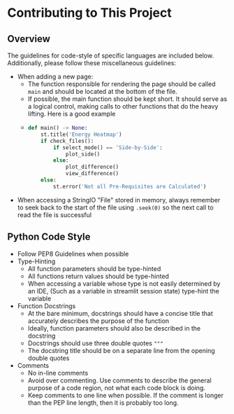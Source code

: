 # Contributing to This Project

## Overview
The guidelines for code-style of specific languages are included below.
Additionally, please follow these miscellaneous guidelines:
* When adding a new page:
  * The function responsible for rendering the page should be called ```main```
  and should be located at the bottom of the file.
  * If possible, the main function should be kept short. It should serve as a
  logical control, making calls to other functions that do the heavy lifting.
  Here is a good example
  * ```python
    def main() -> None:
        st.title('Energy Heatmap')
        if check_files():
            if select_mode() == 'Side-by-Side':
                plot_side()
            else:
                plot_difference()
                view_difference()
        else:
            st.error('Not all Pre-Requisites are Calculated')
    
* When accessing a StringIO "File" stored in memory, always remember to
seek back to the start of the file using ```.seek(0)``` so the next call
to read the file is successful

## Python Code Style
* Follow PEP8 Guidelines when possible
* Type-Hinting
  * All function parameters should be type-hinted
  * All functions return values should be type-hinted
  * When accessing a variable whose type is not easily determined by an IDE,
    (Such as a variable in streamlit session state) type-hint the variable
* Function Docstrings
  * At the bare minimum, docstrings should have a concise title that
  accurately describes the purpose of the function
  * Ideally, function parameters should also be described in the docstring
  * Docstrings should use three double quotes ```"""```
  * The docstring title should be on a separate line from the opening double quotes
* Comments
  * No in-line comments
  * Avoid over commenting. Use comments to describe the general purpose of a code
  region, not what each code block is doing.
  * Keep comments to one line when possible. If the comment is longer than the
  PEP line length, then it is probably too long.